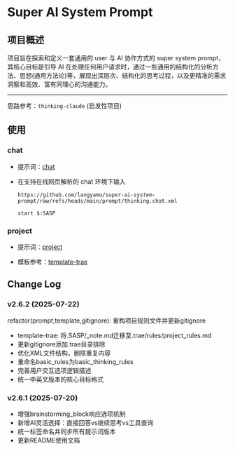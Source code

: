 # Super AI System Prompt

## 项目概述

项目旨在探索和定义一套通用的 user 与 AI 协作方式的 super system
prompt，其核心目标是引导 AI
在处理任何用户请求时，通过一些通用的结构化的分析方法、思想(通用方法论)等，展现出深层次、结构化的思考过程，以及更精准的需求洞察和高效、富有同理心的沟通能力。

---

思路参考：`thinking-claude` (启发性项目)

## 使用

### chat

- 提示词：[chat](./prompt/thinking.chat.xml)

- 在支持在线网页解析的 chat 环境下输入
  ```plantext
  https://github.com/langyamu/super-ai-system-prompt/raw/refs/heads/main/prompt/thinking.chat.xml

  start $:SASP
  ```

### project

- 提示词：[project](./prompt/thinking.project.xml)

- 模板参考：[template-trae](./template-trae/)

## Change Log

### v2.6.2 (2025-07-22)

refactor(prompt,template,gitignore): 重构项目规则文件并更新gitignore

- template-trae: 将.SASP/_note.md迁移至.trae/rules/project_rules.md
- 更新gitignore添加.trae目录排除
- 优化XML文件结构，删除重复内容
- 重命名basic_rules为basic_thinking_rules
- 完善用户交互选项逻辑描述
- 统一中英文版本的核心目标格式

### v2.6.1 (2025-07-20)

- 增强brainstorming_block响应选项机制
- 新增AI灵活选择：直接回答vs继续思考vs工具查询
- 统一标签命名并同步所有提示词版本
- 更新README使用文档
